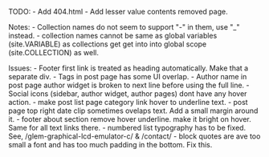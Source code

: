 TODO:
	- Add 404.html
	- Add lesser value contents removed page.

Notes:
	- Collection names do not seem to support "-" in them, use "_" instead.
	- collection names cannot be same as global variables (site.VARIABLE) as collections get get into
	  into global scope (site.COLLECTION) as well.

Issues:
	- Footer first link is treated as heading automatically. Make that a separate div.
	- Tags in post page has some UI overlap.
	- Author name in post page author widget is broken to next line before using the full line.
	- Social icons (sidebar, author widget, author pages) dont have any hover action.
	- make post list page category link hover to underline text.
	- post page top right date clip sometimes ovelaps text. Add a small margin around it.
	- footer about section remove hover underline. make it bright on hover. Same for all text links there.
	- numbered list typography has to be fixed. See, /glem-graphical-lcd-emulator-c/ & /contact/
	- block quotes are ave too small a font and has too much padding in the bottom. Fix this.
